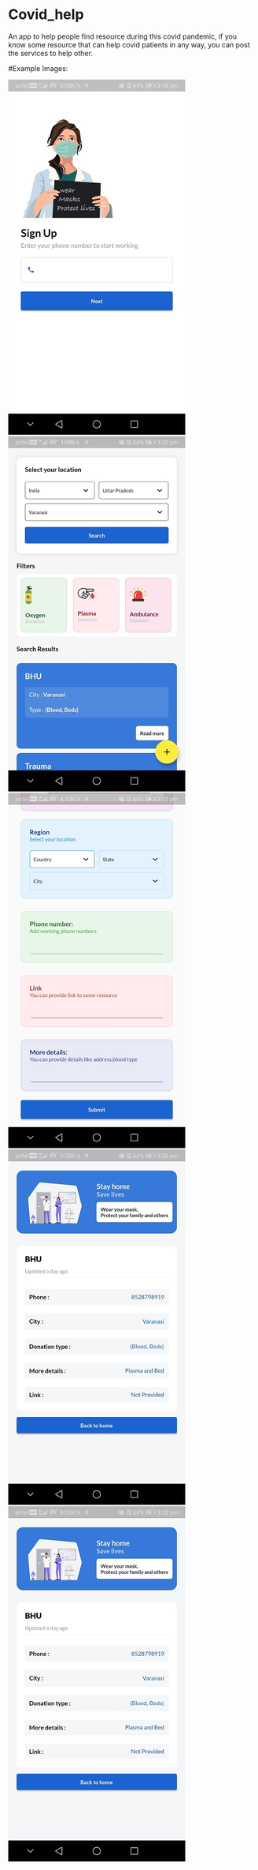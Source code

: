 # Covid_help

An app to help people find resource during this covid pandemic, if you know some resource that can help covid patients in any way, you can post the services to help other.

#Example Images:


![](images/Screenshot.jpg)
![](images/Screenshot2.jpg)
![](images/Screenshot3.jpg)
![](images/Screenshot4.jpg)
![](images/Screenshot5.jpg)
